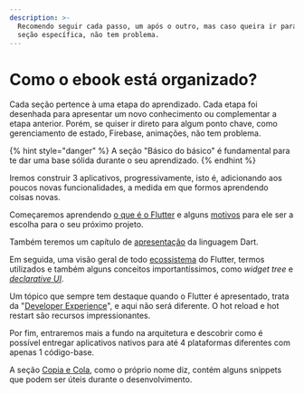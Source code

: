 ```yaml
---
description: >-
  Recomendo seguir cada passo, um após o outro, mas caso queira ir para uma
  seção específica, não tem problema.
---
```


# Como o ebook está organizado?

Cada seção pertence à uma etapa do aprendizado. Cada etapa foi desenhada para apresentar um novo conhecimento ou complementar a etapa anterior. Porém, se quiser ir direto para algum ponto chave, como gerenciamento de estado, Firebase, animações, não tem problema. 

{% hint style="danger" %}
A seção "Básico do básico" é fundamental para te dar uma base sólida durante o seu aprendizado.
{% endhint %}

Iremos construir 3 aplicativos, progressivamente, isto é, adicionando aos poucos novas funcionalidades, a medida em que formos aprendendo coisas novas.

Começaremos aprendendo [o que é o Flutter](o-que-e-flutter.md) e alguns [motivos](por-que-o-flutter.md) para ele ser a escolha para o seu próximo projeto.

Também teremos um capítulo de [apresentação](dart-nao-tenha-medo.md) da linguagem Dart.

Em seguida, uma visão geral de todo [ecossistema](visao-geral.md) do Flutter, termos utilizados e também alguns conceitos importantíssimos, como _widget tree_ e [_declarative UI_](https://flutter.dev/docs/get-started/flutter-for/declarative).

Um tópico que sempre tem destaque quando o Flutter é apresentado, trata da "[Developer Experience](developer-experience.md)", e aqui não será diferente. O hot reload e hot restart são recursos impressionantes.

Por fim, entraremos mais a fundo na arquitetura e descobrir como é possível entregar aplicativos nativos para até 4 plataformas diferentes com apenas 1 código-base.

A seção [Copia e Cola](copia-e-cola/so.md), como o próprio nome diz, contém alguns snippets que podem ser úteis durante o desenvolvimento. 



